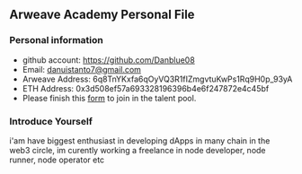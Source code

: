 ## Arweave Academy Personal File

### Personal information

- github account: https://github.com/Danblue08
- Email: danuistanto7@gmail.com
- Arweave Address: 6q8TnYKxfa6qOyVQ3R1fIZmgvtuKwPs1Rq9H0p_93yA
- ETH Address: 0x3d508ef57a693328196396b4e6f247872e4c45bf
- Please finish this [form](https://docs.google.com/forms/d/e/1FAIpQLSfWA5fIIcBgmRppm3jNz5vmf9Mai_QMVil-2pO4r7YKn_Zhtw/viewform?usp=sf_link) to join in the talent pool.

### Introduce Yourself
 i'am have biggest enthusiast in developing dApps in many chain in the web3 circle, im curently working a freelance in node developer, node runner, node operator etc
